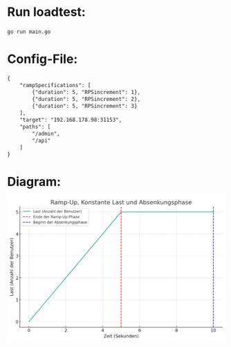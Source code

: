 # Run loadtest:

`go run main.go`

# Config-File:

```
{
    "rampSpecifications": [
        {"duration": 5, "RPSincrement": 1},
        {"duration": 5, "RPSincrement": 2},
        {"duration": 5, "RPSincrement": 3}
    ],
    "target": "192.168.178.98:31153",
    "paths": [
        "/admin",
        "/api"
    ]
}
```

# Diagram:

![diagram](loadtest-example-config.png)
